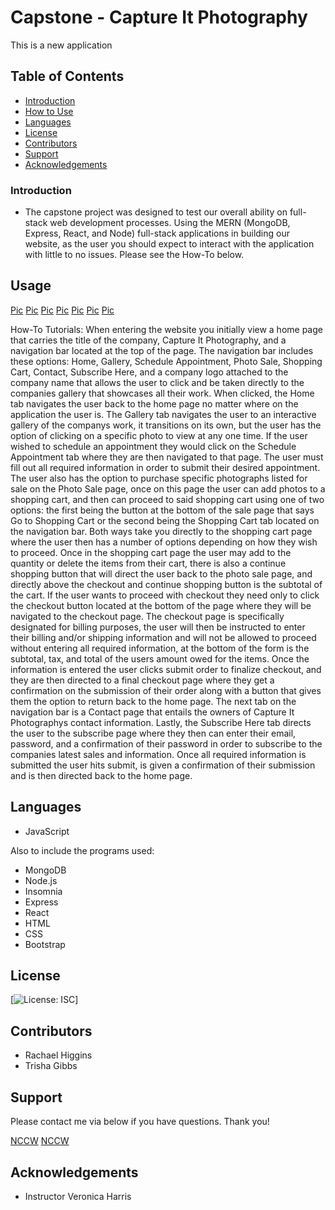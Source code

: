 # Capstone - Capture It Photography
This is a new application

## Table of Contents
- [Introduction](#introduction)
- [How to Use](#usage)
- [Languages](#language)
- [License](#license)
- [Contributors](#contributors)
- [Support](#support)
- [Acknowledgements](#acknowledgements)

### Introduction
- The capstone project was designed to test our overall ability on full-stack web development processes. Using the MERN (MongoDB, Express, React, and Node) full-stack applications in building our website, as the user you should expect to interact with the application with little to no issues. Please see the How-To below. 

## Usage
[Pic](Project_Images\homePg.png)
[Pic](Project_Images\gallery.png)
[Pic](Project_Images\apptPg.png)
[Pic](Project_Images\salePg.png)
[Pic](Project_Images\cartPg.png)
[Pic](Project_Images\contactPg.png)
[Pic](Project_Images\subscriberPg.png)

How-To Tutorials: When entering the website you initially view a home page that carries the title of the company, Capture It Photography, and a navigation bar located at the top of the page. The navigation bar includes these options: Home, Gallery, Schedule Appointment, Photo Sale, Shopping Cart, Contact, Subscribe Here, and a company logo attached to the company name that allows the user to click and be taken directly to the companies gallery that showcases all their work. When clicked, the Home tab navigates the user back to the home page no matter where on the application the user is. The Gallery tab navigates the user to an interactive gallery of the companys work, it transitions on its own, but the user has the option of clicking on a specific photo to view at any one time. If the user wished to schedule an appointment they would click on the Schedule Appointment tab where they are then navigated to that page. The user must fill out all required information in order to submit their desired appointment. The user also has the option to purchase specific photographs listed for sale on the Photo Sale page, once on this page the user can add photos to a shopping cart, and then can proceed to said shopping cart using one of two options: the first being the button at the bottom of the sale page that says Go to Shopping Cart or the second being the Shopping Cart tab located on the navigation bar. Both ways take you directly to the shopping cart page where the user then has a number of options depending on how they wish to proceed. Once in the shopping cart page the user may add to the quantity or delete the items from their cart, there is also a continue shopping button that will direct the user back to the photo sale page, and directly above the checkout and continue shopping button is the subtotal of the cart. If the user wants to proceed with checkout they need only to click the checkout button located at the bottom of the page where they will be navigated to the checkout page. The checkout page is specifically designated for billing purposes, the user will then be instructed to enter their billing and/or shipping information and will not be allowed to proceed without entering all required information, at the bottom of the form is the subtotal, tax, and total of the users amount owed for the items. Once the information is entered the user clicks submit order to finalize checkout, and they are then directed to a final checkout page where they get a confirmation on the submission of their order along with a button that gives them the option to return back to the home page. The next tab on the navigation bar is a Contact page that entails the owners of Capture It Photographys contact information. Lastly, the Subscribe Here tab directs the user to the subscribe page where they then can enter their email, password, and a confirmation of their password in order to subscribe to the companies latest sales and information. Once all required information is submitted the user hits submit, is given a confirmation of their submission and is then directed back to the home page. 

## Languages
- JavaScript

Also to include the programs used:
- MongoDB
- Node.js
- Insomnia
- Express
- React
- HTML
- CSS
- Bootstrap

## License
[![License: ISC](http://localhost:3000/)]

## Contributors
 - Rachael Higgins
 - Trisha Gibbs

## Support
Please contact me via below if you have questions. Thank you!

[NCCW](PCC11)
[NCCW](PCC07)

## Acknowledgements
- Instructor Veronica Harris